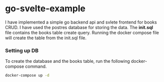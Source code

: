# go-svelte-example
I have implemented a simple go backend api and svlete frontend for books CRUD. I have used the postres database for storing the data. The **init.sql** file contains the books table create query. Running the docker compose file will create the table from the init.sql file.
### Setting up DB
To create the database and the books table, run the following docker-compose command.
```sh
docker-compose up -d
```

